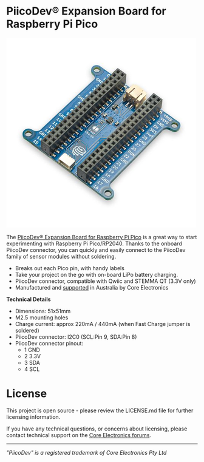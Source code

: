 # PiicoDev® Expansion Board for Raspberry Pi Pico

![](Documents/piicodev-expansion-board-for-pico.jpg)

The [PiicoDev® Expansion Board for Raspberry Pi Pico](https://core-electronics.com.au/catalog/product/view/sku/CE07693) is a great way to start experimenting with Raspberry Pi Pico/RP2040. Thanks to the onboard PiicoDev connector, you can quickly and easily connect to the PiicoDev family of sensor modules without soldering.

- Breaks out each Pico pin, with handy labels
- Take your project on the go with on-board LiPo battery charging.
- PiicoDev connector, compatible with Qwiic and STEMMA QT (3.3V only)
- Manufactured and [supported](https://core-electronics.com.au/contacts/) in Australia by Core Electronics

**Technical Details**

- Dimensions: 51x51mm
- M2.5 mounting holes
- Charge current: approx 220mA / 440mA (when Fast Charge jumper is soldered)
- PiicoDev connector: I2C0 (SCL:Pin 9, SDA:Pin 8)
- PiicoDev connector pinout:
  - 1 GND
  - 2 3.3V
  - 3 SDA
  - 4 SCL

# License
This project is open source - please review the LICENSE.md file for further licensing information.

If you have any technical questions, or concerns about licensing, please contact technical support on the [Core Electronics forums](https://forum.core-electronics.com.au/).

---
*\"PiicoDev" is a registered trademark of Core Electronics Pty Ltd*
